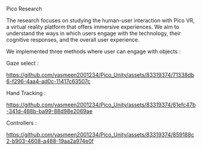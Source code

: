 
Pico Research 

The research focuses on studying the human-user interaction with Pico VR, a virtual reality platform that offers immersive experiences. 
We aim to understand the ways in which users engage with the technology, their cognitive responses, and the overall user experience. 

We implemented three methods where user can engage with objects : 



Gaze select :


https://github.com/yasmeen2001234/Pico_Unity/assets/83319374/71338db6-f296-4aa4-ad0c-11417c63507c




Hand Tracking :



https://github.com/yasmeen2001234/Pico_Unity/assets/83319374/61efc47b-341d-488b-ba99-88d98e2069ae




Controllers :



https://github.com/yasmeen2001234/Pico_Unity/assets/83319374/859188c2-b903-4608-a488-19aa2a974e0f

